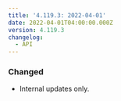 ```yaml
---
title: '4.119.3: 2022-04-01'
date: 2022-04-01T04:00:00.000Z
version: 4.119.3
changelog:
  - API
---
```


### Changed

* Internal updates only.
